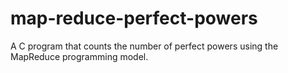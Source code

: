 # map-reduce-perfect-powers
A C program that counts the number of perfect powers using the MapReduce programming model.

